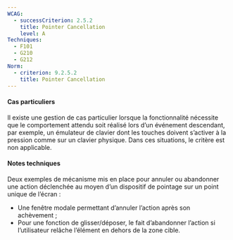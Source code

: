 ```yaml
---
WCAG:
  - successCriterion: 2.5.2
    title: Pointer Cancellation
    level: A
Techniques:
  - F101
  - G210
  - G212
Norm:
  - criterion: 9.2.5.2
    title: Pointer Cancellation
---
```


#### Cas particuliers

Il existe une gestion de cas particulier lorsque la fonctionnalité nécessite que le comportement attendu soit réalisé lors d’un événement descendant, par exemple, un émulateur de clavier dont les touches doivent s’activer à la pression comme sur un clavier physique. Dans ces situations, le critère est non applicable.

#### Notes techniques

Deux exemples de mécanisme mis en place pour annuler ou abandonner une action déclenchée au moyen d’un dispositif de pointage sur un point unique de l’écran :

- Une fenêtre modale permettant d’annuler l’action après son achèvement ;
- Pour une fonction de glisser/déposer, le fait d’abandonner l’action si l’utilisateur relâche l’élément en dehors de la zone cible.
